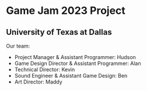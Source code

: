 # Game Jam 2023 Project
## University of Texas at Dallas

Our team:
- Project Manager & Assistant Programmer: Hudson
- Game Design Director & Assistant Programmer: Alan
- Technical Director: Kevin
- Sound Engineer & Assistant Game Design: Ben
- Art Director: Maddy
